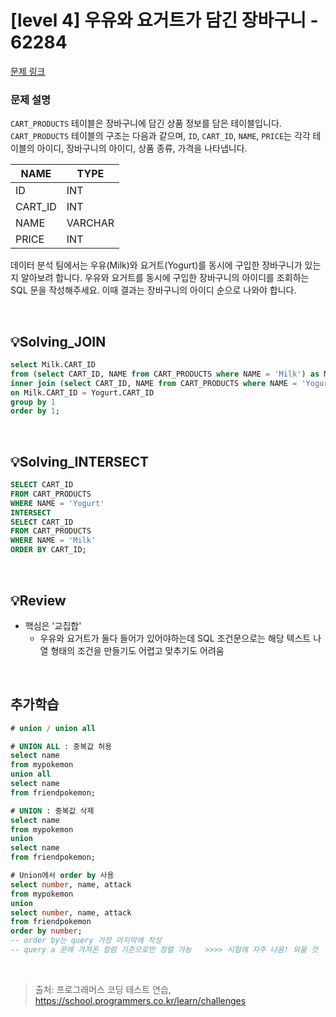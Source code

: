 # [level 4] 우유와 요거트가 담긴 장바구니 - 62284 

[문제 링크](https://school.programmers.co.kr/learn/courses/30/lessons/62284#qna) 


### 문제 설명

<p><code>CART_PRODUCTS</code> 테이블은 장바구니에 담긴 상품 정보를 담은 테이블입니다. <code>CART_PRODUCTS</code> 테이블의 구조는 다음과 같으며, <code>ID</code>, <code>CART_ID</code>, <code>NAME</code>, <code>PRICE</code>는 각각 테이블의 아이디, 장바구니의 아이디, 상품 종류, 가격을 나타냅니다.</p>
<table class="table">
        <thead><tr>
<th>NAME</th>
<th>TYPE</th>
</tr>
</thead>
        <tbody><tr>
<td>ID</td>
<td>INT</td>
</tr>
<tr>
<td>CART_ID</td>
<td>INT</td>
</tr>
<tr>
<td>NAME</td>
<td>VARCHAR</td>
</tr>
<tr>
<td>PRICE</td>
<td>INT</td>
</tr>
</tbody>
      </table>
<p>데이터 분석 팀에서는 우유(Milk)와 요거트(Yogurt)를 동시에 구입한 장바구니가 있는지 알아보려 합니다. 우유와 요거트를 동시에 구입한 장바구니의 아이디를 조회하는 SQL 문을 작성해주세요. 이때 결과는 장바구니의 아이디 순으로 나와야 합니다.</p>

<br />

## 💡Solving_JOIN
```sql
select Milk.CART_ID
from (select CART_ID, NAME from CART_PRODUCTS where NAME = 'Milk') as Milk
inner join (select CART_ID, NAME from CART_PRODUCTS where NAME = 'Yogurt') as Yogurt
on Milk.CART_ID = Yogurt.CART_ID
group by 1
order by 1;
```

<br />

## 💡Solving_INTERSECT
```sql
SELECT CART_ID
FROM CART_PRODUCTS
WHERE NAME = 'Yogurt' 
INTERSECT
SELECT CART_ID
FROM CART_PRODUCTS
WHERE NAME = 'Milk'
ORDER BY CART_ID;
```


<br />

## 💡Review
* 핵심은 '교집합'
  + 우유와 요거트가 둘다 들어가 있어야하는데 SQL 조건문으로는 해당 텍스트 나열 형태의 조건을 만들기도 어렵고 맞추기도 어려움

<br />

## 추가학습

```sql
# union / union all

# UNION ALL : 중복값 허용
select name
from mypokemon
union all
select name
from friendpokemon;

# UNION : 중복값 삭제 
select name
from mypokemon
union
select name
from friendpokemon;

# Union에서 order by 사용
select number, name, attack
from mypokemon
union
select number, name, attack
from friendpokemon
order by number;
-- order by는 query 가장 마지막에 작성 
-- query a 문에 가져온 컬럼 기준으로만 정렬 가능   >>>> 시험에 자주 나옴! 외울 것 
```

<br />

> 출처: 프로그래머스 코딩 테스트 연습, https://school.programmers.co.kr/learn/challenges
